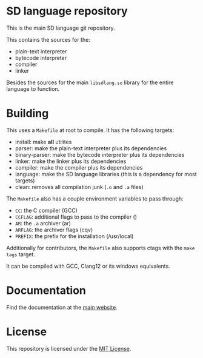 # SD language repository

This is the main SD language git repository.

This contains the sources for the:

- plain-text interpreter
- bytecode interpreter
- compiler
- linker

Besides the sources for the main `libsdlang.so` library for the entire language to function.

# Building

This uses a `Makefile` at root to compile. It has the following targets:

- install: make **all** utilites
- parser: make the plain-text interpreter plus its dependencies
- binary-parser: make the bytecode interpreter plus its dependencies
- linker: make the linker plus its dependencies
- compiler: make the compiler plus its dependencies
- language: make the SD language libraries (this is a dependency for most targets)
- clean: removes all compilation junk (`.o` and `.a` files)

The `Makefile` also has a couple environment variables to pass through:

- `CC`: the C compiler (GCC)
- `CCFLAG`: additional flags to pass to the compiler ()
- `AR`: the `.a` archiver (ar)
- `ARFLAG`: the archiver flags (cqv)
- `PREFIX`: the prefix for the installation (/usr/local)

Additionally for contributors, the `Makefile` also supports ctags with the `make tags` target.

It can be compiled with GCC, Clang12 or its windows equivalents.

# Documentation

Find the documentation at the [main website](https://matthmr.github.io/docs.sd/index.html).

# License

This repository is licensed under the [MIT License](https://opensource.org/licenses/MIT).
